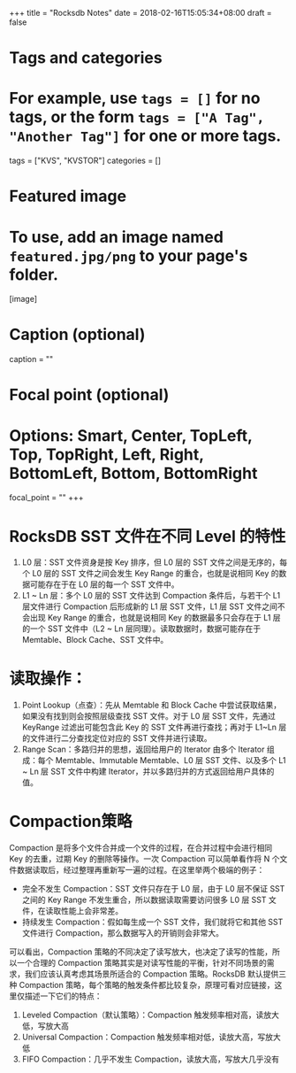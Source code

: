 +++
title = "Rocksdb Notes"
date = 2018-02-16T15:05:34+08:00
draft = false

# Tags and categories
# For example, use `tags = []` for no tags, or the form `tags = ["A Tag", "Another Tag"]` for one or more tags.
tags = ["KVS", "KVSTOR"]
categories = []

# Featured image
# To use, add an image named `featured.jpg/png` to your page's folder. 
[image]
  # Caption (optional)
  caption = ""

  # Focal point (optional)
  # Options: Smart, Center, TopLeft, Top, TopRight, Left, Right, BottomLeft, Bottom, BottomRight
  focal_point = ""
+++




# RocksDB SST 文件在不同 Level 的特性

1. L0 层：SST 文件资身是按 Key 排序，但 L0 层的 SST 文件之间是无序的，每个 L0 层的 SST 文件之间会发生 Key Range 的重合，也就是说相同 Key 的数据可能存在于在 L0 层的每一个 SST 文件中。
2. L1 ~ Ln 层：多个 L0 层的 SST 文件达到 Compaction 条件后，与若干个 L1 层文件进行 Compaction 后形成新的 L1 层 SST 文件，L1 层 SST 文件之间不会出现 Key Range 的重合，也就是说相同 Key 的数据最多只会存在于 L1 层的一个 SST 文件中（L2 ~ Ln 层同理）。读取数据时，数据可能存在于 Memtable、Block Cache、SST 文件中。

# 读取操作：

1. Point Lookup（点查）：先从 Memtable 和 Block Cache 中尝试获取结果，如果没有找到则会按照层级查找 SST 文件。对于 L0 层 SST 文件，先通过 KeyRange 过滤出可能包含此 Key 的 SST 文件再进行查找；再对于 L1~Ln 层的文件进行二分查找定位对应的 SST 文件并进行读取。
2. Range Scan：多路归并的思想，返回给用户的 Iterator 由多个 Iterator 组成：每个 Memtable、Immutable Memtable、L0 层 SST 文件、以及多个 L1 ~ Ln 层 SST 文件中构建 Iterator，并以多路归并的方式返回给用户具体的值。


# Compaction策略

 Compaction 是将多个文件合并成一个文件的过程，在合并过程中会进行相同 Key 的去重，过期 Key 的删除等操作。一次 Compaction 可以简单看作将 N 个文件数据读取后，经过整理再重新写一遍的过程。在这里举两个极端的例子：

- 完全不发生 Compaction：SST 文件只存在于 L0 层，由于 L0 层不保证 SST 之间的 Key Range 不发生重合，所以数据读取需要访问很多 L0 层 SST 文件，在读取性能上会非常差。
- 持续发生 Compaction：假如每生成一个 SST 文件，我们就将它和其他 SST 文件进行 Compaction，那么数据写入的开销则会非常大。

可以看出，Compaction 策略的不同决定了读写放大，也决定了读写的性能，所以一个合理的 Compaction 策略其实是对读写性能的平衡，针对不同场景的需求，我们应该认真考虑其场景所适合的 Compaction 策略。RocksDB 默认提供三种 Compaction 策略，每个策略的触发条件都比较复杂，原理可看对应链接，这里仅描述一下它们的特点：

1. Leveled Compaction（默认策略）：Compaction 触发频率相对高，读放大低，写放大高
2. Universal Compaction：Compaction 触发频率相对低，读放大高，写放大低
3. FIFO Compaction：几乎不发生 Compaction，读放大高，写放大几乎没有